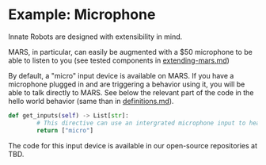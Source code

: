# Example: Microphone

Innate Robots are designed with extensibility in mind.

MARS, in particular, can easily be augmented with a $50 microphone to be able to listen to you (see tested components in [extending-mars.md](../../robots/mars/extending-mars.md "mention"))



By default, a "micro" input device is available on MARS. If you have a microphone plugged in and are triggering a behavior using it, you will be able to talk directly to MARS. See below the relevant part of the code in the hello world behavior (same than in [definitions.md](../behaviors/definitions.md "mention")).

```python
def get_inputs(self) -> List[str]:
        # This directive can use an intergrated microphone input to hear user
        return ["micro"] 

```

The code for this input device is available in our open-source repositories at TBD.


